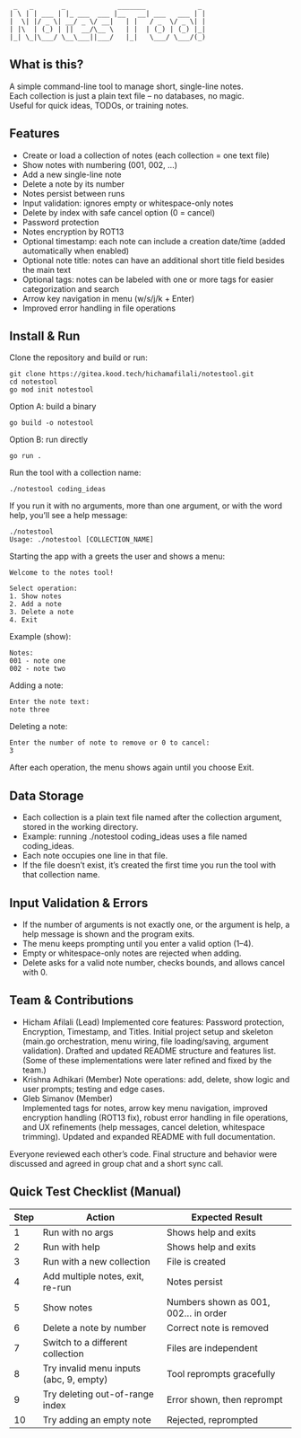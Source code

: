 ```
 _   _       _             _______             _
| \ | | ___ | |_ ___  ___ |__   __| ___   ___ | |
|  \| |/ _ \| __/ _ \/ __|   | |   / _  \/ _ \| |
| |\  | (_) | ||  __/\__ \   | |  | (_) | (_) |_|
|_| \_|\___/ \__\___||___/   |_|   \___/ \___/(_)
```

## What is this?

A simple command-line tool to manage short, single-line notes.<br>
Each collection is just a plain text file – no databases, no magic.<br>
Useful for quick ideas, TODOs, or training notes.<br>

## Features
- Create or load a collection of notes (each collection = one text file)
- Show notes with numbering (001, 002, …)
- Add a new single-line note
- Delete a note by its number
- Notes persist between runs
- Input validation: ignores empty or whitespace-only notes
- Delete by index with safe cancel option (0 = cancel)<br>
- Password protection
- Notes encryption by ROT13
- Optional timestamp: each note can include a creation date/time (added automatically when enabled)
- Optional note title: notes can have an additional short title field besides the main text
- Optional tags: notes can be labeled with one or more tags for easier categorization and search
- Arrow key navigation in menu (w/s/j/k + Enter)
- Improved error handling in file operations

## Install & Run

Clone the repository and build or run:
```
git clone https://gitea.kood.tech/hichamafilali/notestool.git
cd notestool
go mod init notestool
```
Option A: build a binary
```
go build -o notestool
```

Option B: run directly
```
go run .
```

Run the tool with a collection name:
```
./notestool coding_ideas
```

If you run it with no arguments, more than one argument, or with the word help, you’ll see a help message:
```
./notestool
Usage: ./notestool [COLLECTION_NAME]
```

Starting the app with a <collection name> greets the user and shows a menu:
```
Welcome to the notes tool!

Select operation:
1. Show notes
2. Add a note
3. Delete a note
4. Exit
```

Example (show):
```
Notes:
001 - note one
002 - note two
```

Adding a note:
```
Enter the note text:
note three
```

Deleting a note:
```
Enter the number of note to remove or 0 to cancel:
3
```
After each operation, the menu shows again until you choose Exit.


## Data Storage
- Each collection is a plain text file named after the collection argument, stored in the working directory.
- Example: running ./notestool coding_ideas uses a file named coding_ideas.
- Each note occupies one line in that file.
- If the file doesn’t exist, it’s created the first time you run the tool with that collection name.


## Input Validation & Errors
- If the number of arguments is not exactly one, or the argument is help, a help message is shown and the program exits.
- The menu keeps prompting until you enter a valid option (1–4).
- Empty or whitespace-only notes are rejected when adding.
- Delete asks for a valid note number, checks bounds, and allows cancel with 0.

## Team & Contributions
- Hicham Afilali (Lead)
Implemented core features: Password protection, Encryption, Timestamp, and Titles. Initial project setup and skeleton (main.go orchestration, menu wiring, file loading/saving, argument validation). Drafted and updated README structure and features list. (Some of these implementations were later refined and fixed by the team.)
- Krishna Adhikari (Member)
Note operations: add, delete, show logic and user prompts; testing and edge cases.
- Gleb Simanov (Member)  
 Implemented tags for notes, arrow key menu navigation, improved encryption handling (ROT13 fix), robust error handling in file operations, and UX refinements (help messages, cancel deletion, whitespace trimming). Updated and expanded README with full documentation.

Everyone reviewed each other’s code. Final structure and behavior were discussed and agreed in group chat and a short sync call.

## Quick Test Checklist (Manual)


| Step | Action                                  | Expected Result                         |
|------|------------------------------------------|-----------------------------------------|
| 1    | Run with no args                        | Shows help and exits                    |
| 2    | Run with help                           | Shows help and exits                    |
| 3    | Run with a new collection               | File is created                         |
| 4    | Add multiple notes, exit, re-run        | Notes persist                           |
| 5    | Show notes                              | Numbers shown as 001, 002… in order     |
| 6    | Delete a note by number                 | Correct note is removed                 |
| 7    | Switch to a different collection        | Files are independent                   |
| 8    | Try invalid menu inputs (abc, 9, empty) | Tool reprompts gracefully               |
| 9    | Try deleting out-of-range index         | Error shown, then reprompt              |
| 10   | Try adding an empty note                | Rejected, reprompted                    |

